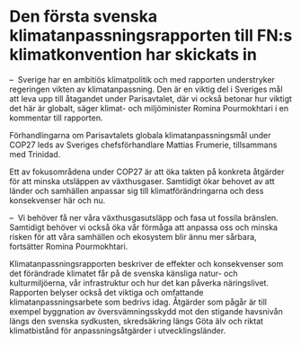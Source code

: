 # Den första svenska klimatanpassningsrapporten till FN:s klimatkonvention har skickats in

–  Sverige har en ambitiös klimatpolitik och med rapporten understryker regeringen vikten av klimatanpassning. Den är en viktig del i Sveriges mål att leva upp till åtagandet under Parisavtalet, där vi också betonar hur viktigt det här är globalt, säger klimat- och miljöminister Romina Pourmokhtari i en kommentar till rapporten.

Förhandlingarna om Parisavtalets globala klimatanpassningsmål under COP27 leds av Sveriges chefsförhandlare Mattias Frumerie, tillsammans med Trinidad.

Ett av fokusområdena under COP27 är att öka takten på konkreta åtgärder för att minska utsläppen av växthusgaser. Samtidigt ökar behovet av att länder och samhällen anpassar sig till klimatförändringarna och dess konsekvenser här och nu.

–  Vi behöver få ner våra växthusgasutsläpp och fasa ut fossila bränslen. Samtidigt behöver vi också öka vår förmåga att anpassa oss och minska risken för att våra samhällen och ekosystem blir ännu mer sårbara, fortsätter Romina Pourmokhtari.

Klimatanpassningsrapporten beskriver de effekter och konsekvenser som det förändrade klimatet får på de svenska känsliga natur- och kulturmiljöerna, vår infrastruktur och hur det kan påverka näringslivet. Rapporten belyser också det viktiga och omfattande klimatanpassningsarbete som bedrivs idag. Åtgärder som pågår är till exempel byggnation av översvämningsskydd mot den stigande havsnivån längs den svenska sydkusten, skredsäkring längs Göta älv och riktat klimatbistånd för anpassningsåtgärder i utvecklingsländer.
